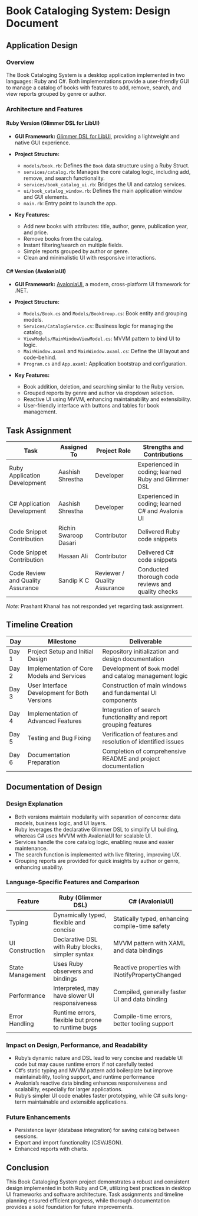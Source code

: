 # Book Cataloging System: Design Document

## Application Design

### Overview

The Book Cataloging System is a desktop application implemented in two languages: Ruby and C#. Both implementations provide a user-friendly GUI to manage a catalog of books with features to add, remove, search, and view reports grouped by genre or author.

### Architecture and Features

#### Ruby Version (Glimmer DSL for LibUI)

- **GUI Framework:** [Glimmer DSL for LibUI](https://github.com/AndyObtiva/glimmer-dsl-libui), providing a lightweight and native GUI experience.
- **Project Structure:**

  - `models/book.rb`: Defines the `Book` data structure using a Ruby Struct.
  - `services/catalog.rb`: Manages the core catalog logic, including add, remove, and search functionality.
  - `services/book_catalog_ui.rb`: Bridges the UI and catalog services.
  - `ui/book_catalog_window.rb`: Defines the main application window and GUI elements.
  - `main.rb`: Entry point to launch the app.

- **Key Features:**
  - Add new books with attributes: title, author, genre, publication year, and price.
  - Remove books from the catalog.
  - Instant filtering/search on multiple fields.
  - Simple reports grouped by author or genre.
  - Clean and minimalistic UI with responsive interactions.

#### C# Version (AvaloniaUI)

- **GUI Framework:** [AvaloniaUI](https://avaloniaui.net/), a modern, cross-platform UI framework for .NET.
- **Project Structure:**

  - `Models/Book.cs` and `Models/BookGroup.cs`: Book entity and grouping models.
  - `Services/CatalogService.cs`: Business logic for managing the catalog.
  - `ViewModels/MainWindowViewModel.cs`: MVVM pattern to bind UI to logic.
  - `MainWindow.axaml` and `MainWindow.axaml.cs`: Define the UI layout and code-behind.
  - `Program.cs` and `App.axaml`: Application bootstrap and configuration.

- **Key Features:**
  - Book addition, deletion, and searching similar to the Ruby version.
  - Grouped reports by genre and author via dropdown selection.
  - Reactive UI using MVVM, enhancing maintainability and extensibility.
  - User-friendly interface with buttons and tables for book management.

## Task Assignment

| Task                              | Assigned To           | Project Role                 | Strengths and Contributions                         |
| --------------------------------- | --------------------- | ---------------------------- | --------------------------------------------------- |
| Ruby Application Development      | Aashish Shrestha      | Developer                    | Experienced in coding; learned Ruby and Glimmer DSL |
| C# Application Development        | Aashish Shrestha      | Developer                    | Experienced in coding; learned C# and Avalonia UI   |
| Code Snippet Contribution         | Richin Swaroop Dasari | Contributor                  | Delivered Ruby code snippets                        |
| Code Snippet Contribution         | Hasaan Ali            | Contributor                  | Delivered C# code snippets                          |
| Code Review and Quality Assurance | Sandip K C            | Reviewer / Quality Assurance | Conducted thorough code reviews and quality checks  |

_Note:_ Prashant Khanal has not responded yet regarding task assignment.

## Timeline Creation

| Day   | Milestone                                    | Deliverable                                                      |
| ----- | -------------------------------------------- | ---------------------------------------------------------------- |
| Day 1 | Project Setup and Initial Design             | Repository initialization and design documentation               |
| Day 2 | Implementation of Core Models and Services   | Development of `Book` model and catalog management logic         |
| Day 3 | User Interface Development for Both Versions | Construction of main windows and fundamental UI components       |
| Day 4 | Implementation of Advanced Features          | Integration of search functionality and report grouping features |
| Day 5 | Testing and Bug Fixing                       | Verification of features and resolution of identified issues     |
| Day 6 | Documentation Preparation                    | Completion of comprehensive README and project documentation     |

## Documentation of Design

### Design Explanation

- Both versions maintain modularity with separation of concerns: data models, business logic, and UI layers.
- Ruby leverages the declarative Glimmer DSL to simplify UI building, whereas C# uses MVVM with AvaloniaUI for scalable UI.
- Services handle the core catalog logic, enabling reuse and easier maintenance.
- The search function is implemented with live filtering, improving UX.
- Grouping reports are provided for quick insights by author or genre, enhancing usability.

### Language-Specific Features and Comparison

| Feature          | Ruby (Glimmer DSL)                                 | C# (AvaloniaUI)                                 |
| ---------------- | -------------------------------------------------- | ----------------------------------------------- |
| Typing           | Dynamically typed, flexible and concise            | Statically typed, enhancing compile-time safety |
| UI Construction  | Declarative DSL with Ruby blocks, simpler syntax   | MVVM pattern with XAML and data bindings        |
| State Management | Uses Ruby observers and bindings                   | Reactive properties with INotifyPropertyChanged |
| Performance      | Interpreted, may have slower UI responsiveness     | Compiled, generally faster UI and data binding  |
| Error Handling   | Runtime errors, flexible but prone to runtime bugs | Compile-time errors, better tooling support     |

### Impact on Design, Performance, and Readability

- Ruby’s dynamic nature and DSL lead to very concise and readable UI code but may cause runtime errors if not carefully tested
- C#’s static typing and MVVM pattern add boilerplate but improve maintainability, tooling support, and runtime performance
- Avalonia’s reactive data binding enhances responsiveness and scalability, especially for larger applications.
- Ruby’s simpler UI code enables faster prototyping, while C# suits long-term maintainable and extensible applications.

### Future Enhancements

- Persistence layer (database integration) for saving catalog between sessions.
- Export and import functionality (CSV/JSON).
- Enhanced reports with charts.

## Conclusion

This Book Cataloging System project demonstrates a robust and consistent design implemented in both Ruby and C#, utilizing best practices in desktop UI frameworks and software architecture. Task assignments and timeline planning ensured efficient progress, while thorough documentation provides a solid foundation for future improvements.
